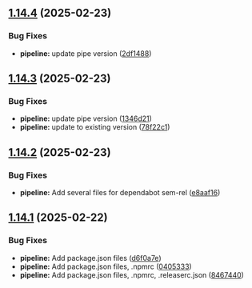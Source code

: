## [1.14.4](https://github.com/derBobby/p2nc-integrator/compare/v1.14.3...v1.14.4) (2025-02-23)


### Bug Fixes

* **pipeline:** update pipe version ([2df1488](https://github.com/derBobby/p2nc-integrator/commit/2df14888c29fe8a8505adecceb66d852c2902ff8))

## [1.14.3](https://github.com/derBobby/p2nc-integrator/compare/v1.14.2...v1.14.3) (2025-02-23)


### Bug Fixes

* **pipeline:** update pipe version ([1346d21](https://github.com/derBobby/p2nc-integrator/commit/1346d21787292f1985c67f0cbc3f8384643406aa))
* **pipeline:** update to existing version ([78f22c1](https://github.com/derBobby/p2nc-integrator/commit/78f22c16057362e504bfd45cbfe01b64d467e3a3))

## [1.14.2](https://github.com/derBobby/p2nc-integrator/compare/v1.14.1...v1.14.2) (2025-02-23)


### Bug Fixes

* **pipeline:** Add several files for dependabot sem-rel ([e8aaf16](https://github.com/derBobby/p2nc-integrator/commit/e8aaf16bf3a53068b17e6f10555c860b131890ba))

## [1.14.1](https://github.com/derBobby/p2nc-integrator/compare/v1.14.0...v1.14.1) (2025-02-22)


### Bug Fixes

* **pipeline:** Add package.json files ([d6f0a7e](https://github.com/derBobby/p2nc-integrator/commit/d6f0a7e8d2e4a65186cb5ada233ed4ffe7d4c87b))
* **pipeline:** Add package.json files, .npmrc ([0405333](https://github.com/derBobby/p2nc-integrator/commit/040533383a223a00de7d34a74029c612b611da9c))
* **pipeline:** Add package.json files, .npmrc, .releaserc.json ([8467440](https://github.com/derBobby/p2nc-integrator/commit/8467440a4d42538420469c79989d476e9827bc36))
